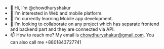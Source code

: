 - 👋 Hi, I’m @chowdhuryshakur
- 👀 I’m interested in Web and mobile platform.
- 🌱 I’m currently learning Mobile app development.
- 💞️ I’m looking to collaborate on any project which has separate frontend and backend part and they are connected via API.
- 📫 How to reach me? My email is chowdhuryshakur@gmail.com. You can also call me +8801843727741

<!---
chowdhuryshakur/chowdhuryshakur is a ✨ special ✨ repository because its `README.md` (this file) appears on your GitHub profile.
You can click the Preview link to take a look at your changes.
--->
